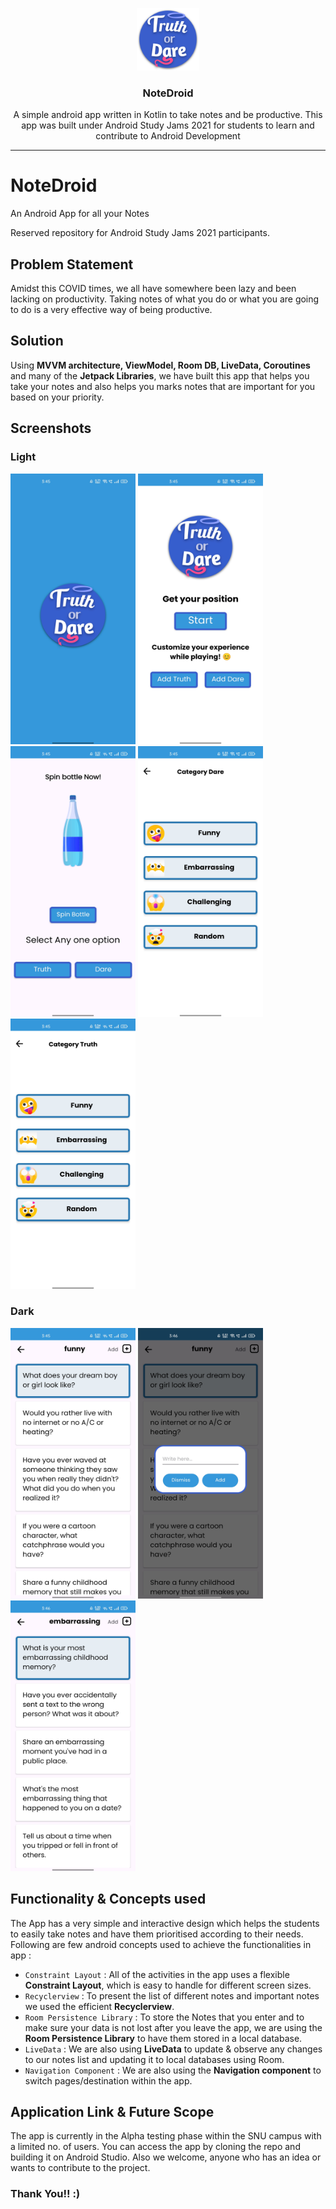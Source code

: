 <div align="center" style="text-align:center">

<img src="./app/src/main/res/drawable/app_icon.png" width="100px"/> <br>

### NoteDroid

<p> A simple android app written in Kotlin to take notes and be productive. This app was built under Android Study Jams 2021 for students to learn and contribute to Android Development <br></p>



---

</div>

# NoteDroid
An Android App for all your Notes

Reserved repository for Android Study Jams 2021 participants.

## **Problem Statement**

Amidst this COVID times, we all have somewhere been lazy and been lacking on productivity. Taking notes of what you do or what you are going to do is a very effective way of being productive.

## **Solution**

Using <b>MVVM architecture, ViewModel, Room DB, LiveData, Coroutines</b> and many of the <b>Jetpack Libraries</b>, we have built this app that helps you take your notes and also helps you marks notes that are important for you based on your priority.

## **Screenshots**
### **Light**
<img width="200" height="433" src="./assets/images/ss1.jpg"> <img width="200" height="433" src="./assets/images/ss2.jpg"> <img width="200" height="433" src="./assets/images/ss3.jpg"> <img width="200" height="433" src="./assets/images/ss4.jpg">
<img width="200" height="433" src="./assets/images/ss5.jpg"> 
### **Dark**
<img width="200" height="433" src="./assets/images/ss6.jpg"> <img width="200" height="433" src="./assets/images/ss7.jpg"> <img width="200" height="433" src="./assets/images/ss8.jpg"> 

## **Functionality & Concepts used**

The App has a very simple and interactive design which helps the students to easily take notes and have them prioritised according to their needs.
Following are few android concepts used to achieve the functionalities in app :


- `Constraint Layout` : All of the activities in the app uses a flexible <b>Constraint Layout</b>, which is easy to handle for different screen sizes.
- `Recyclerview` :  To present the list of different notes and important notes we used the efficient <b>Recyclerview</b>. 
- `Room Persistence Library` : To store the Notes that you enter and to make sure your data is not lost after you leave the app, we are using the <b>Room Persistence Library</b> to have them stored in a local database.
- `LiveData` : We are also using <b>LiveData</b> to update & observe any changes to our notes list and updating it to local databases using Room.
- `Navigation Component` : We are also using the <b>Navigation component</b> to switch pages/destination within the app.

## **Application Link & Future Scope**

The app is currently in the Alpha testing phase within the SNU campus with a limited no. of users. You can access the app by cloning the repo and building it on Android Studio.
Also we welcome, anyone who has an idea or wants to contribute to the project.

### Thank You!! :)
